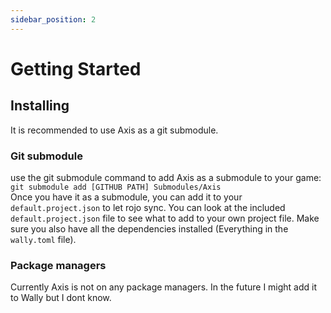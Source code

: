 ```yaml
---
sidebar_position: 2
---
```


# Getting Started

## Installing

It is recommended to use Axis as a git submodule.

### Git submodule
use the git submodule command to add Axis as a submodule to your game:  
`git submodule add [GITHUB PATH] Submodules/Axis`  
Once you have it as a submodule, you can add it to your `default.project.json` to let rojo sync. You can look at the included `default.project.json` file to see what to add to your own project file. Make sure you also have all the dependencies installed (Everything in the `wally.toml` file).

### Package managers
Currently Axis is not on any package managers. In the future I might add it to Wally but I dont know.